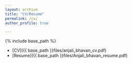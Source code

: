 ```yaml
---
layout: archive
title: "CV/Resume"
permalink: /cv/
author_profile: true

---
```


{% include base_path %}

* [CV]({{ base_path }}files/anjali_bhavan_cv.pdf)
* [Resume]({{ base_path }}files/Anjali_bhavan_resume.pdf)